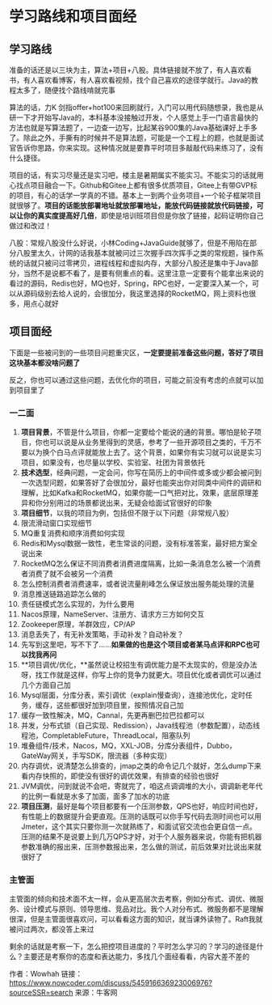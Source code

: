 # **学习路线和项目面经**

## **学习路线**

准备的话还是以三块为主，算法+项目+八股。具体链接就不放了，有人喜欢看书，有人喜欢看博客，有人喜欢看视频，找个自己喜欢的途径学就行。Java的教程太多了，随便找个路线啃就完事

算法的话，力K 剑指offer+hot100来回刷就行，入门可以用代码随想录，我也是从研一下才开始写Java的，本科基本没接触过开发，个人感觉上手一门语言最快的方法也就是写算法题了，一边查一边写，比起某谷900集的Java基础课好上手多了。除此之外，手撕有的时候并不是算法题，可能是一个工程上的题，也就是面试官告诉你思路，你来实现。这种情况就是要靠平时项目多敲敲代码来练习了，没有什么捷径。

项目的话，有实习尽量还是实习吧，楼主是暑期属实不能实习。不能实习的话就用心找点项目融合一下。Github和Gitee上都有很多优质项目，Gitee上有带GVP标的项目，有心的话学一学真的不错。基本上一到两个业务项目+一个轮子框架项目就很够了。**项目的话能放部署地址就放部署地址，能放代码链接就放代码链接，可以让你的真实度提高好几倍**，即使是培训班项目但是你放了链接，起码证明你自己做过和改过！

八股：常规八股没什么好说，小林Coding+JavaGuide就够了，但是不用陷在部分八股里太久，计网的话我基本就被问过三次握手四次挥手之类的常规题，操作系统的话就只被问过零拷贝，进程线程和虚拟内存，大部分八股还是集中于Java部分，当然不是说都不看了，是要有侧重点的看。这里注意一定要有个能拿出来说的看过的源码，Redis也好，MQ也好，Spring，RPC也好，一定要深入某一个，可以从源码级别去给人说的，会很加分，我这里选择的RocketMQ，网上资料也很多，用点心就好

## 项目面经

下面是一些被问到的一些项目问题重灾区，**一定要提前准备这些问题，答好了项目这块基本都没啥问题了**

反之，你也可以通过这些问题，去优化你的项目，可能之前没有考虑的点就可以加到项目里了

### 一二面

1. **项目背景**，不管是什么项目，你都一定要给个能说的通的背景。哪怕是轮子项目，你也可以说是从业务里得到的灵感，参考了一些开源项目之类的，千万不要以为换个白马点评就能放上去了。这个背景，如果你有实习就可以说是实习项目，如果没有，也尽量以学校、实验室、社团为背景依托
2. **技术选型**，经典问题，一定会问，你写在简历上的中间件或多或少都会被问到一次选型问题，如果答好了会很加分，最好也能突出你对同类中间件的调研和理解，比如Kafka和RocketMQ，如果你能一口气把对比，效果，底层原理差异和你分别用过的场景都说出来，无疑会给面试官很好的印象
3. **项目细节**，以我的项目为例，包括但不限于以下问题（非常规八股）
4. 限流滑动窗口实现细节
5. MQ重复消费和顺序消费如何实现
6. Redis和Mysql数据一致性，老生常谈的问题，没有标准答案，最好把方案全说出来
7. RocketMQ怎么保证不同消费者消费进度隔离，比如一条消息怎么被一个消费者消费了就不会被另一个消费
8. 怎么控制消费者消费速率，或者说流量削峰怎么保证放出服务能处理的流量
9. 消息推送链路追踪怎么做的
10. 责任链模式怎么实现的，为什么要用
11. Nacos原理，NameServer、注册方、请求方三方如何交互
12. Zookeeper原理，羊群效应，CP/AP
13. 消息丢失了，有无补发策略，手动补发？自动补发？
14. 先写到这里吧，写不下了......**如果做的也是这个项目或者某马点评和RPC也可以找我再问**
15. **项目调优/优化，**虽然说让校招生有调优能力是不太现实的，但是没办法呀，找工作就是这样，你写上你的竞争力就更大。项目优化或者调优可以通过几个方面自己加
16. Mysql层面，分库分表，索引调优（explain慢查询），连接池优化，定时任务，缓存，这些都很好加到项目里，按照情况自己加
17. 缓存一致性解决，MQ，Cannal，先更再删巴拉巴拉都可以
18. 并发，分布式锁（自己实现、Redission），Java线程池（参数配置），动态线程池，CompletableFuture，ThreadLocal，阻塞队列
19. 堆叠组件/技术，Nacos，MQ，XXL-JOB，分库分表组件，Dubbo，GateWay网关，手写SDK，限流器（多种实现）
20. 内存调优，说清楚怎么排查的，jmap之类的命令记几个就好，怎么dump下来看内存快照的，即使没有很好的调优效果，有排查的经验也很好
21. JVM调优，问到就说不会吧，寄就完了，咱这点调调堆的大小，调调新老年代的比例一看就是水多了加面，面多了加水的功底
22. **项目压测**，最好是每个项目都要有一个压测参数，QPS也好，响应时间也好，有性能上的数据提升会更直观。压测的话既可以你手写代码去测时间也可以用Jmeter，这个其实只要你测一次就熟练了，和面试官交流也会更自信一点。压测的结果不是说要上到几万QPS才好，对于个人服务器来说，你能有把机器参数准确的报出来，压测参数报出来，怎么做的测试，前后效果对比说出来就很好了

### 主管面

主管面的倾向和技术面不太一样，会从更高层次去考察，例如分布式、调优、微服务、设计模式与原则、领导思维、竞品对比。我个人对分布式、微服务都不是理解很深，但是主管面很喜欢问，可以看看这方面的知识，就当课外读物了。Raft我就被问过两次，都没答上来过

剩余的话就是考察一下，怎么把控项目进度的？平时怎么学习的？学习的途径是什么？主要还是考察你的态度和表达能力，多找几个面经看看，内容大差不差的

作者：Wowhah
链接：https://www.nowcoder.com/discuss/545916636923006976?sourceSSR=search
来源：牛客网